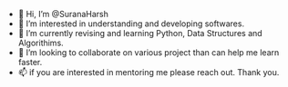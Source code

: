 - 👋 Hi, I’m @SuranaHarsh
- 👀 I’m interested in understanding and developing softwares.
- 🌱 I’m currently revising and learning Python, Data Structures and Algorithims. 
- 💞️ I’m looking to collaborate on various project than can help me learn faster.
- 📫 if you are interested in mentoring me please reach out. Thank you.

<!---
SuranaHarsh/SuranaHarsh is a ✨ special ✨ repository because its `README.md` (this file) appears on your GitHub profile.
You can click the Preview link to take a look at your changes.
--->
